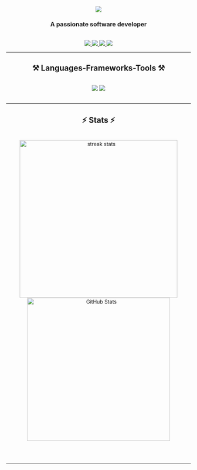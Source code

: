 <h1 align="center">
    <img src="https://readme-typing-svg.herokuapp.com/?font=Righteous&size=35&center=true&vCenter=true&width=500&height=70&duration=4000&lines=Hi+There!+👋;+I'm+Achraf+Halal!;" />
</h1>

<h3 align="center">A passionate software developer </h3>

<br/>

<div align="center">
  
 

 </div>
 
<div align="center"> 
  <a href="mailto:achraf.halal.ax@gmail.com">
    <img src="https://img.shields.io/badge/Gmail-333333?style=for-the-badge&logo=gmail&logoColor=red" />
  </a>
  <a href="https://linkedin.com/in/AchrafHalal" target="_blank">
    <img src="https://img.shields.io/badge/LinkedIn-0077B5?style=for-the-badge&logo=linkedin&logoColor=white" target="_blank" />
  </a>
  <a href="https://www.instagram.com/ashraf_hl1" target="_blank">
    <img src="https://img.shields.io/badge/Instagram-E4405F?style=for-the-badge&logo=instagram&logoColor=white" target="_blank" />
  </a>
  <a href="https://twitter.com/Achraf_HL1" target="_blank">
    <img src="https://img.shields.io/badge/Twitter-1DA1F2?style=for-the-badge&logo=twitter&logoColor=white" target="_blank" />
  </a>


  
</div>

 <hr/>
 
<h2 align="center">⚒️ Languages-Frameworks-Tools ⚒️</h2>
<br/>
<div align="center">
    <img src="https://skillicons.dev/icons?i=react,bootstrap,html,css,vscode,github,git" />
    <img src="https://skillicons.dev/icons?i=nodejs,python,flask,javascript,c,mysql" /><br>
</div>

<br/>
<hr/>





<h2 align="center">⚡ Stats ⚡</h2>
<br>
<div align=center>
  <img width=430 src="https://github-readme-streak-stats.herokuapp.com/?user=AchrafHalal&theme=react&border_radius=10" alt="streak stats"/>
  
  <img width=390 src="https://github-readme-stats.vercel.app/api?username=AchrafHalal&theme=react&rank_icon=github&border_radius=10" alt="GitHub Stats"/>

</div>



<br/><br/>

<hr/>

<br/>


